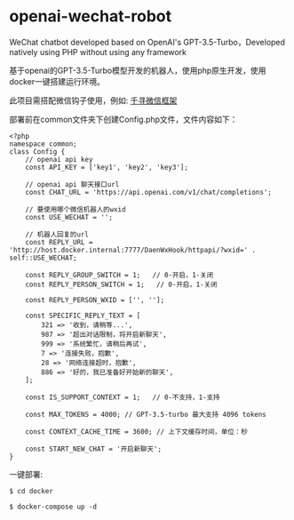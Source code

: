 # openai-wechat-robot
WeChat chatbot developed based on OpenAI's GPT-3.5-Turbo，Developed natively using PHP without using any framework

基于openai的GPT-3.5-Turbo模型开发的机器人，使用php原生开发，使用docker一键搭建运行环境。

此项目需搭配微信钩子使用，例如: [千寻微信框架](https://gitee.com/qxvxhook/pc-vx-hook-http-ap)

部署前在common文件夹下创建Config.php文件，文件内容如下：
```
<?php
namespace common;
class Config {
    // openai api key
    const API_KEY = ['key1', 'key2', 'key3'];

    // openai api 聊天接口url
    const CHAT_URL = 'https://api.openai.com/v1/chat/completions';

    // 要使用哪个微信机器人的wxid
    const USE_WECHAT = '';

    // 机器人回复的url
    const REPLY_URL = 'http://host.docker.internal:7777/DaenWxHook/httpapi/?wxid=' . self::USE_WECHAT;

    const REPLY_GROUP_SWITCH = 1;   // 0-开启，1-关闭
    const REPLY_PERSON_SWITCH = 1;   // 0-开启，1-关闭

    const REPLY_PERSON_WXID = ['', ''];

    const SPECIFIC_REPLY_TEXT = [
        321 => '收到，请稍等...',
        987 => '超出对话限制，将开启新聊天',
        999 => '系统繁忙，请稍后再试',
        7 => '连接失败，抱歉',
        28 => '网络连接超时，抱歉',
        886 => '好的，我已准备好开始新的聊天',
    ];

    const IS_SUPPORT_CONTEXT = 1;   // 0-不支持，1-支持

    const MAX_TOKENS = 4000; // GPT-3.5-turbo 最大支持 4096 tokens

    const CONTEXT_CACHE_TIME = 3600; // 上下文缓存时间，单位：秒

    const START_NEW_CHAT = '开启新聊天';
}
```

一键部署:
```
$ cd docker

$ docker-compose up -d
```
